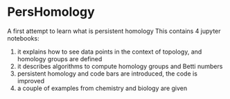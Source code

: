 # PersHomology
A first attempt to learn what is persistent homology
This contains 4 jupyter notebooks:
1) it explains how to see data points in the context of topology, and homology groups are defined 
2) it describes algorithms to compute homology groups and Betti numbers
3) persistent homology and code bars are introduced, the code is improved
4) a couple of examples from chemistry and biology are given
